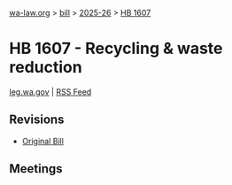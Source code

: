 [wa-law.org](/) > [bill](/bill/) > [2025-26](/bill/2025-26/) > [HB 1607](/bill/2025-26/hb/1607/)

# HB 1607 - Recycling & waste reduction
[leg.wa.gov](https://app.leg.wa.gov/billsummary?BillNumber=1607&Year=2025&Initiative=false) | [RSS Feed](./rss.xml)

## Revisions
* [Original Bill](1/)

## Meetings